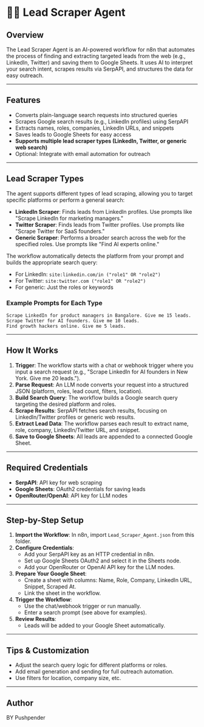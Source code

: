 # 🕵️‍♂️ Lead Scraper Agent

## Overview
The Lead Scraper Agent is an AI-powered workflow for n8n that automates the process of finding and extracting targeted leads from the web (e.g., LinkedIn, Twitter) and saving them to Google Sheets. It uses AI to interpret your search intent, scrapes results via SerpAPI, and structures the data for easy outreach.

---

## Features
- Converts plain-language search requests into structured queries
- Scrapes Google search results (e.g., LinkedIn profiles) using SerpAPI
- Extracts names, roles, companies, LinkedIn URLs, and snippets
- Saves leads to Google Sheets for easy access
- **Supports multiple lead scraper types (LinkedIn, Twitter, or generic web search)**
- Optional: Integrate with email automation for outreach

---

## Lead Scraper Types
The agent supports different types of lead scraping, allowing you to target specific platforms or perform a general search:

- **LinkedIn Scraper**: Finds leads from LinkedIn profiles. Use prompts like "Scrape LinkedIn for marketing managers."
- **Twitter Scraper**: Finds leads from Twitter profiles. Use prompts like "Scrape Twitter for SaaS founders."
- **Generic Scraper**: Performs a broader search across the web for the specified roles. Use prompts like "Find AI experts online."

The workflow automatically detects the platform from your prompt and builds the appropriate search query:
- For LinkedIn: `site:linkedin.com/in ("role1" OR "role2")`
- For Twitter: `site:twitter.com ("role1" OR "role2")`
- For generic: Just the roles or keywords

### Example Prompts for Each Type
```
Scrape LinkedIn for product managers in Bangalore. Give me 15 leads.
Scrape Twitter for AI founders. Give me 10 leads.
Find growth hackers online. Give me 5 leads.
```

---

## How It Works
1. **Trigger**: The workflow starts with a chat or webhook trigger where you input a search request (e.g., "Scrape LinkedIn for AI founders in New York. Give me 20 leads.").
2. **Parse Request**: An LLM node converts your request into a structured JSON (platform, roles, lead count, filters, location).
3. **Build Search Query**: The workflow builds a Google search query targeting the desired platform and roles.
4. **Scrape Results**: SerpAPI fetches search results, focusing on LinkedIn/Twitter profiles or generic web results.
5. **Extract Lead Data**: The workflow parses each result to extract name, role, company, LinkedIn/Twitter URL, and snippet.
6. **Save to Google Sheets**: All leads are appended to a connected Google Sheet.

---

## Required Credentials
- **SerpAPI**: API key for web scraping
- **Google Sheets**: OAuth2 credentials for saving leads
- **OpenRouter/OpenAI**: API key for LLM nodes

---

## Step-by-Step Setup
1. **Import the Workflow**: In n8n, import `Lead_Scraper_Agent.json` from this folder.
2. **Configure Credentials**:
   - Add your SerpAPI key as an HTTP credential in n8n.
   - Set up Google Sheets OAuth2 and select it in the Sheets node.
   - Add your OpenRouter or OpenAI API key for the LLM nodes.
3. **Prepare Your Google Sheet**:
   - Create a sheet with columns: Name, Role, Company, LinkedIn URL, Snippet, Scraped At.
   - Link the sheet in the workflow.
4. **Trigger the Workflow**:
   - Use the chat/webhook trigger or run manually.
   - Enter a search prompt (see above for examples).
5. **Review Results**:
   - Leads will be added to your Google Sheet automatically.

---

## Tips & Customization
- Adjust the search query logic for different platforms or roles.
- Add email generation and sending for full outreach automation.
- Use filters for location, company size, etc.

---

## Author
BY Pushpender 